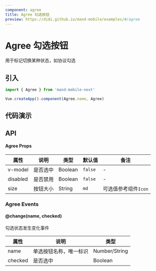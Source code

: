```yaml
---
component: agree
title: Agree 勾选按钮
preview: https://didi.github.io/mand-mobile/examples/#/agree
---
```


# Agree 勾选按钮

用于标记切换某种状态，如协议勾选

## 引入

```javascript
import { Agree } from 'mand-mobile-next'

Vue.createApp().component(Agree.name, Agree)
```

## 代码演示

<demo-wrapper
  src="src/packages/agree/demo"
/>

## API

#### Agree Props
|属性 | 说明 | 类型 | 默认值 | 备注 |
|----|-----|------|------|------|
|v-model|是否选中|Boolean|`false`|-|
|disabled|是否禁用|Boolean|`false`|-|
|size|按钮大小|String|`md`|可选值参考组件`Icon`|

### Agree Events

#### @change(name, checked)
勾选状态发生变化事件

|属性 | 说明 | 类型 |
|----|-----|------|
|name|单选按钮名称，唯一标识|Number/String|
|checked|是否选中|Boolean|
